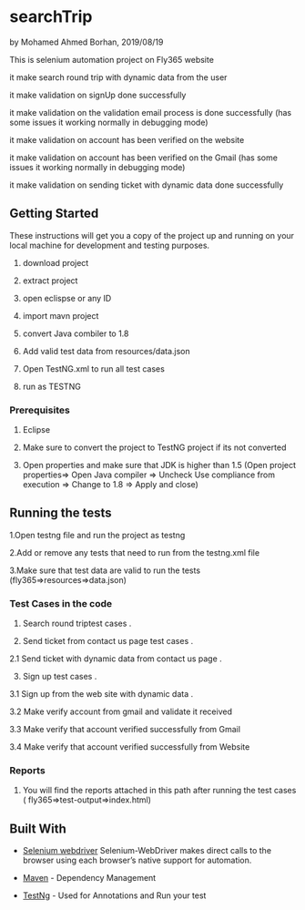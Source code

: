 # searchTrip
by Mohamed Ahmed Borhan, 2019/08/19

This is selenium automation project on Fly365 website 

it make search round trip with dynamic data from the user 

it make validation on signUp done successfully

it make validation on the validation email process is done successfully (has some issues it working normally in debugging mode)

it make validation on account has been verified on the website 

it make validation on account has been verified on the Gmail (has some issues it working normally in debugging mode)

it make validation on sending ticket with dynamic data done successfully 


## Getting Started

These instructions will get you a copy of the project up and running on your local machine for development and testing purposes.

1. download project

2. extract project

3. open eclispse or any ID

4. import mavn project

5. convert Java combiler to 1.8

6. Add valid test data from resources/data.json

7. Open TestNG.xml to run all test cases 

8. run as TESTNG

### Prerequisites

1. Eclipse 

2. Make sure to convert the project to TestNG project if its not converted

3. Open properties and make sure that JDK is higher than 1.5 (Open project properties=> Open Java compiler => Uncheck Use compliance 
from execution => Change to 1.8 => Apply and close)


## Running the tests

1.Open testng file and run the project as testng 

2.Add or remove any tests that need to run from the testng.xml file 

3.Make sure that test data are valid to run the tests (fly365=>resources=>data.json)


### Test Cases in the code 

1. Search round triptest cases .

2. Send ticket from contact us page test cases .

2.1 Send ticket with dynamic data from contact us page .

3. Sign up test cases .

3.1 Sign up from the web site with dynamic data .

3.2 Make verify account from gmail and validate it received 

3.3 Make verify that account verified successfully from Gmail

3.4 Make verify that account verified successfully from Website

### Reports 

1. You will find the reports attached in this path after running the test cases ( fly365=>test-output=>index.html)

## Built With

* [Selenium webdriver](https://www.seleniumhq.org/projects/webdriver/) Selenium-WebDriver makes direct calls to the browser using each browser’s native support for automation.

* [Maven](https://maven.apache.org/) - Dependency Management

* [TestNg](testng.org) - Used for Annotations and Run your test




